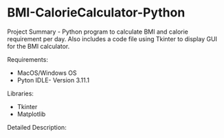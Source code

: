 # BMI-CalorieCalculator-Python
Project Summary - Python program to calculate BMI and calorie requirement per day. Also includes a code file using Tkinter to display GUI for the BMI calculator.

Requirements:
- MacOS/Windows OS
- Pyton IDLE- Version 3.11.1

Libraries:
- Tkinter
- Matplotlib

Detailed Description:

